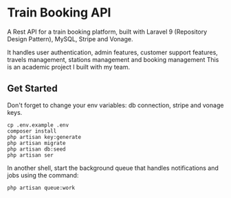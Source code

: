 # Train Booking API

A Rest API for a train booking platform, built with Laravel 9 (Repository Design Pattern), MySQL, Stripe and Vonage. 

It handles user authentication, admin features, customer support features, travels management, stations management and booking management This is an academic project I built with my team.
 
## Get Started
Don't forget to change your env variables: db connection, stripe and vonage keys.
```
cp .env.example .env
composer install
php artisan key:generate
php artisan migrate
php artisan db:seed
php artisan ser
```
In another shell, start the background queue that handles notifications and jobs using the command:
```
php artisan queue:work
```

